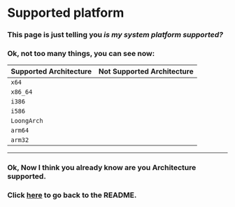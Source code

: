 # Supported platform
### This page is just telling you ***is my system platform supported?***
### Ok, not too many things, you can see now:

 | Supported Architecture | Not Supported Architecture |
 |------------------------|----------------------------|
 | `x64`                  |                            |
 | `x86_64`               |                            |
 | `i386`                 |                            |
 | `i586`                 |                            |
 | `LoongArch`            |                            |
 | `arm64`                |                            |
 | `arm32`                |                            |
 -------------------------------------------------------

### Ok, Now I think you already know are you Architecture supported.
### Click [here](README.md) to go back to the README.
